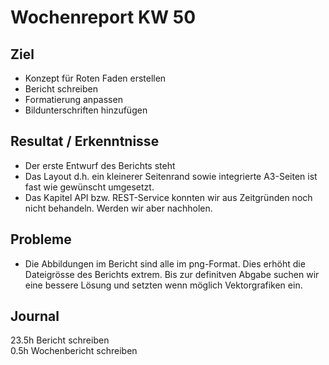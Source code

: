 # Wochenreport KW 50

## Ziel
* Konzept für Roten Faden erstellen
* Bericht schreiben
* Formatierung anpassen
* Bildunterschriften hinzufügen


## Resultat / Erkenntnisse
* Der erste Entwurf des Berichts steht
* Das Layout d.h. ein kleinerer Seitenrand sowie integrierte A3-Seiten ist fast wie gewünscht umgesetzt.
* Das Kapitel API bzw. REST-Service konnten wir aus Zeitgründen noch nicht behandeln. Werden wir aber nachholen.

## Probleme
* Die Abbildungen im Bericht sind alle im png-Format. Dies erhöht die Dateigrösse des Berichts extrem. Bis zur definitven Abgabe suchen wir eine bessere Lösung und setzten wenn möglich Vektorgrafiken ein.

## Journal
23.5h Bericht schreiben  
0.5h Wochenbericht schreiben
